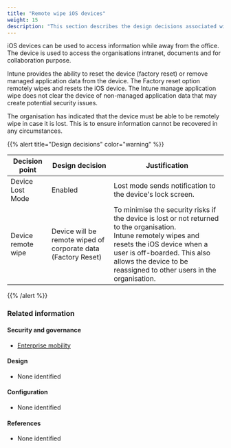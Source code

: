 ```yaml
---
title: "Remote wipe iOS devices"
weight: 15
description: "This section describes the design decisions associated with remote wiping iOS endpoints configured according to guidance in ASD's Blueprint for Secure Cloud."
---
```


iOS devices can be used to access information while away from the office. The device is used to access the organisations intranet, documents and for collaboration purpose.

Intune provides the ability to reset the device (factory reset) or remove managed application data from the device. The Factory reset option remotely wipes and resets the iOS device. The Intune manage application wipe does not clear the device of non-managed application data that may create potential security issues.

The organisation has indicated that the device must be able to be remotely wipe in case it is lost. This is to ensure information cannot be recovered in any circumstances.

{{% alert title="Design decisions" color="warning" %}}

| Decision point     | Design decision                                               | Justification                                                                                                                                                                                                                                             |
| ------------------ | ------------------------------------------------------------- | --------------------------------------------------------------------------------------------------------------------------------------------------------------------------------------------------------------------------------------------------------- |
| Device Lost Mode   | Enabled                                                       | Lost mode sends notification to the device's lock screen.                                                                                                                                                                                                 |
| Device remote wipe | Device will be remote wiped of corporate data (Factory Reset) | To minimise the security risks if the device is lost or not returned to the organisation.<br>Intune remotely wipes and resets the iOS device when a user is off-boarded. This also allows the device to be reassigned to other users in the organisation. |

{{% /alert %}}

### Related information

#### Security and governance

- [Enterprise mobility](/security-and-governance/system-security-plan/enterprise-mobility)

#### Design

- None identified

#### Configuration

- None identified

#### References

- None identified
